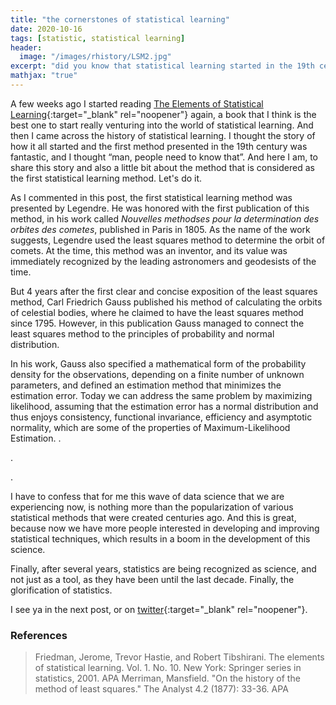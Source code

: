 ```yaml
---
title: "the cornerstones of statistical learning"
date: 2020-10-16
tags: [statistic, statistical learning]
header:
  image: "/images/rhistory/LSM2.jpg"
excerpt: "did you know that statistical learning started in the 19th century?"
mathjax: "true"
---
```


A few weeks ago I started reading [The Elements of Statistical Learning](http://web.stanford.edu/~hastie/Papers/ESLII.pdf){:target="_blank" rel="noopener"} again, a book that I think is the best one to start really venturing into the world of statistical learning. And then I came across the history of statistical learning. I thought the story of how it all started and the first method presented in the 19th century was fantastic, and I thought “man, people need to know that”. And here I am, to share this story and also a little bit about the method that is considered as the first statistical learning method. Let's do it.

As I commented in this post, the first statistical learning method was presented by Legendre. He was honored with the first publication of this method, in his work called _Nouvelles methodses pour la determination des orbites des cometes_, published in Paris in 1805. As the name of the work suggests, Legendre used the least squares method to determine the orbit of comets. At the time, this method was an inventor, and its value was immediately recognized by the leading astronomers and geodesists of the time.

But 4 years after the first clear and concise exposition of the least squares method, Carl Friedrich Gauss published his method of calculating the orbits of celestial bodies, where he claimed to have the least squares method since 1795. However, in this publication Gauss managed to connect the least squares method to the principles of probability and normal distribution.

In his work, Gauss also specified a mathematical form of the probability density for the observations, depending on a finite number of unknown parameters, and defined an estimation method that minimizes the estimation error. Today we can address the same problem by maximizing likelihood, assuming that the estimation error has a normal distribution and thus enjoys consistency, functional invariance, efficiency and asymptotic normality, which are some of the properties of Maximum-Likelihood Estimation.
.

.

.


I have to confess that for me this wave of data science that we are experiencing now, is nothing more than the popularization of various statistical methods that were created centuries ago. And this is great, because now we have more people interested in developing and improving statistical techniques, which results in a boom in the development of this science.

Finally, after several years, statistics are being recognized as science, and not just as a tool, as they have been until the last decade. Finally, the glorification of statistics.

I see ya in the next post, or on [twitter](http://twitter.com/scpatricio){:target="_blank" rel="noopener"}.

### References

> Friedman, Jerome, Trevor Hastie, and Robert Tibshirani. The elements of statistical learning. Vol. 1. No. 10. New York: Springer series in statistics, 2001.
APA
> Merriman, Mansfield. "On the history of the method of least squares." The Analyst 4.2 (1877): 33-36.
APA

